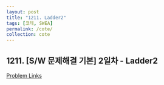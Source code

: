 ```yaml
---
layout: post
title: "1211. Ladder2"
tags: [코테, SWEA]
permalink: /cote/
collection: cote
---
```


## 1211. [S/W 문제해결 기본] 2일차 - Ladder2

[Problem Links](https://swexpertacademy.com/main/code/problem/problemDetail.do?contestProbId=AV13_BWKACUCFAYh&categoryId=AV13_BWKACUCFAYh&categoryType=CODE&problemTitle=%5BS%2FW+%EB%AC%B8%EC%A0%9C%ED%95%B4%EA%B2%B0+%EA%B8%B0%EB%B3%B8%5D&orderBy=FIRST_REG_DATETIME&selectCodeLang=ALL&select-1=&pageSize=10&pageIndex=3&&&&&&&&&)


<script src="https://gist.github.com/HyangsukMin/b589824525f1ed0c5dca063f75d0508a.js">
</script>
